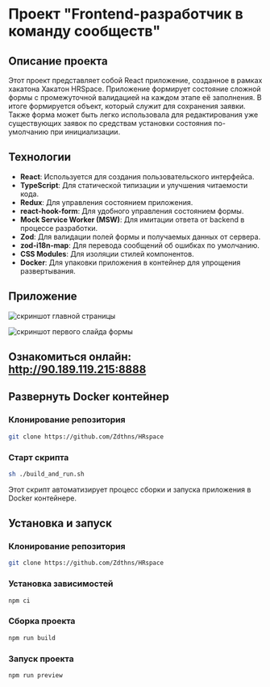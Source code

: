 # Проект "Frontend-разработчик в команду сообществ"

## Описание проекта

Этот проект представляет собой React приложение, созданное в рамках хакатона Хакатон HRSpace. Приложение формирует состояние сложной формы с промежуточной валидацией на каждом этапе её заполнения. В итоге формируется объект, который служит для сохранения заявки. Также форма может быть легко использовала для редактирования уже существующих заявок по средствам установки состояния по-умолчанию при инициализации. 

## Технологии

- **React**: Используется для создания пользовательского интерфейса.
- **TypeScript**: Для статической типизации и улучшения читаемости кода.
- **Redux**: Для управления состоянием приложения.
- **react-hook-form**: Для удобного управления состоянием формы.
- **Mock Service Worker (MSW)**: Для имитации ответа от backend в процессе разработки.
- **Zod**: Для валидации полей формы и получаемых данных от сервера.
- **zod-i18n-map**: Для перевода сообщений об ошибках по умолчанию.
- **CSS Modules**: Для изоляции стилей компонентов.
- **Docker**: Для упаковки приложения в контейнер для упрощения развертывания.

## Приложение
![скриншот главной страницы](https://sun9-65.userapi.com/impg/e-RJ8AckMIRZfEhcgNDwgQ1Y5QUTg23v7LlmlA/qr6BQdYCSGg.jpg?size=1706x912&quality=96&sign=6763318dc309bc7ab4e0beff3174d6e9&type=album)

![cкриншот первого слайда формы](https://sun62-2.userapi.com/impg/JAVnl60hGUaX25qQ8Lso13TVXuHylvAHsp8l2Q/BQ5231ahHC0.jpg?size=1707x774&quality=96&sign=9fa9d702bf281bc16a1a732549a78dbc&type=album)

## Ознакомиться онлайн: http://90.189.119.215:8888

## Развернуть Docker контейнер
### Клонирование репозитория

```bash 
git clone https://github.com/Zdthns/HRspace
```

### Старт скрипта
```bash 
sh ./build_and_run.sh
```
Этот скрипт автоматизирует процесс сборки и запуска приложения в Docker контейнере.

## Установка и запуск

### Клонирование репозитория

```bash 
git clone https://github.com/Zdthns/HRspace
```

### Установка зависимостей

```bash
npm ci
```

### Сборка проекта

```bash
npm run build
```

### Запуск проекта

```bash
npm run preview
```
